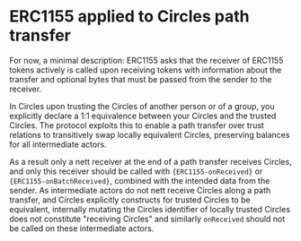 # ERC1155 applied to Circles path transfer

For now, a minimal description:
ERC1155 asks that the receiver of ERC1155 tokens actively is called upon receiving tokens with information about the transfer and optional bytes that must be passed from the sender to the receiver.

In Circles upon trusting the Circles of another person or of a group, you explicitly declare a 1:1 equivalence between your Circles and the trusted Circles.
The protocol exploits this to enable a path transfer over trust relations to transitively swap locally equivalent Circles, preserving balances for all intermediate actors.

As a result only a nett receiver at the end of a path transfer receives Circles, and only this receiver should be called with `{ERC1155-onReceived}` or `{ERC1155-onBatchReceived}`, combined with the intended data from the sender. As intermediate actors do not nett receive Circles along a path transfer, and Circles explicitly constructs for trusted Circles to be equivalent, internally mutating the Circles identifier of locally trusted Circles does not constitute "receiving Circles" and similarly `onReceived` should not be called on these intermediate actors.